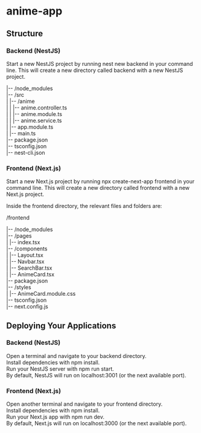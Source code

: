 # anime-app
## Structure
### Backend (NestJS)
Start a new NestJS project by running nest new backend in your command line. This will create a new directory called backend with a new NestJS project.


|-- /node_modules <br/>
|-- /src <br/>
|   |-- /anime <br/>
|   |   |-- anime.controller.ts <br/>
|   |   |-- anime.module.ts <br/>
|   |   |-- anime.service.ts <br/>
|   |-- app.module.ts <br/>
|   |-- main.ts <br/>
|-- package.json <br/>
|-- tsconfig.json <br/>
|-- nest-cli.json <br/>



### Frontend (Next.js)
Start a new Next.js project by running npx create-next-app frontend in your command line. This will create a new directory called frontend with a new Next.js project.

Inside the frontend directory, the relevant files and folders are:


/frontend

|-- /node_modules <br/>
|-- /pages <br/>
|   |-- index.tsx <br/>
|-- /components <br/>
|   |-- Layout.tsx <br/>
|   |-- Navbar.tsx <br/>
|   |-- SearchBar.tsx <br/>
|   |-- AnimeCard.tsx <br/>
|-- package.json <br/>
|-- /styles <br/>
|   |-- AnimeCard.module.css <br/>
|-- tsconfig.json <br/>
|-- next.config.js <br/>

## Deploying Your Applications
### Backend (NestJS)
Open a terminal and navigate to your backend directory. <br/>
Install dependencies with npm install. <br/>
Run your NestJS server with npm run start.  <br/> By default, NestJS will run on localhost:3001 (or the next available port).
### Frontend (Next.js)
Open another terminal and navigate to your frontend directory. <br/>
Install dependencies with npm install.  <br/>
Run your Next.js app with npm run dev. <br/> By default, Next.js will run on localhost:3000 (or the next available port).
